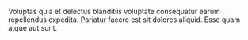 Voluptas quia et delectus blanditiis voluptate consequatur earum repellendus expedita.
Pariatur facere est sit dolores aliquid.
Esse quam atque aut sunt.